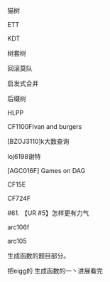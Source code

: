 
<!--more-->

猫树

ETT

KDT

树套树

回滚莫队

启发式合并

后缀树

HLPP



CF1100FIvan and burgers

[BZOJ3110]k大数查询

loj6198谢特

[AGC016F] Games on DAG

CF15E

CF724F

#61. 【UR #5】怎样更有力气

arc106f

arc105



生成函数的题目部分。

把eigg的 生成函数的一丶进展看完